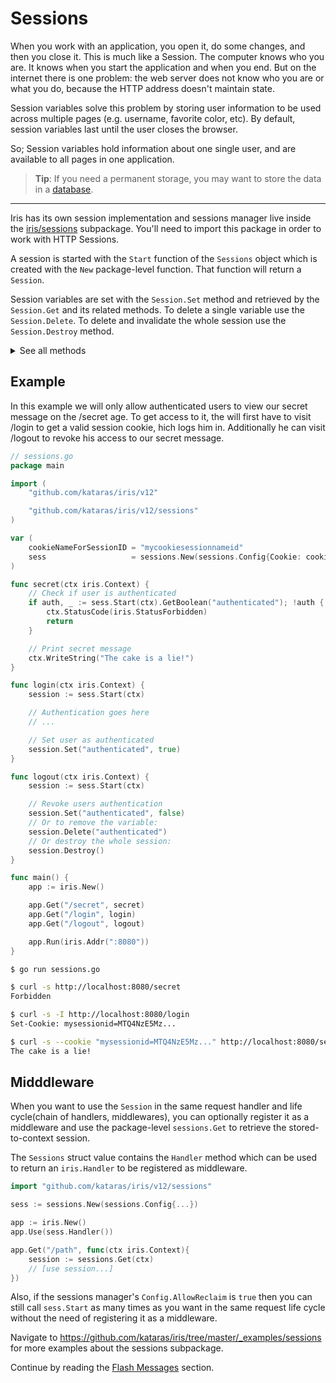# Sessions

When you work with an application, you open it, do some changes, and then you close it. This is much like a Session. The computer knows who you are. It knows when you start the application and when you end. But on the internet there is one problem: the web server does not know who you are or what you do, because the HTTP address doesn't maintain state.

Session variables solve this problem by storing user information to be used across multiple pages (e.g. username, favorite color, etc). By default, session variables last until the user closes the browser.

So; Session variables hold information about one single user, and are available to all pages in one application.

> **Tip**: If you need a permanent storage, you may want to store the data in a [database](Sessions-database).

-------

Iris has its own session implementation and sessions manager live inside the [iris/sessions](https://github.com/kataras/iris/tree/master/sessions) subpackage. You'll need to import this package in order to work with HTTP Sessions.

A session is started with the `Start` function of the `Sessions` object which is created with the `New` package-level function. That function will return a `Session`.

Session variables are set with the `Session.Set` method and retrieved by the `Session.Get` and its related methods. To delete a single variable use the `Session.Delete`. To delete and invalidate the whole session use the `Session.Destroy` method.

<details>
<summary>See all methods</summary>

The sessions manager is created using the `New` package-level function.

```go
import "github.com/kataras/iris/v12/sessions"

sess := sessions.New(sessions.Config{Cookie: "cookieName", ...})
```

Where `Config` looks like that.

```go
SessionIDGenerator func(iris.Context) string

// Defaults to "irissessionid".
Cookie string

CookieSecureTLS bool

// Defaults to false.
AllowReclaim bool

// Defaults to nil.
Encode func(cookieName string, value interface{}) (string, error)
// Defaults to nil.
Decode func(cookieName string, cookieValue string, v interface{}) error
// Defaults to nil.
Encoding Encoding

// Defaults to infinitive/unlimited life duration(0).
Expires time.Duration

// Defaults to false.
DisableSubdomainPersistence bool
```

The return value a `Sessions` pointer exports the following methods.

```go
Start(ctx iris.Context,
    cookieOptions ...iris.CookieOption) *Session

Destroy()
DestroyAll()
DestroyByID(sessID string)
OnDestroy(callback func(sid string))

ShiftExpiration(ctx iris.Context,
    cookieOptions ...iris.CookieOption) error
UpdateExpiration(ctx iris.Context, expires time.Duration,
    cookieOptions ...iris.CookieOption) error

UseDatabase(db Database)
```

Where `CookieOption` is just a `func(*http.Cookie)` which allows to customize cookie's properties.

The `Start` method returns a `Session` pointer value which exports its own methods to work per session.

```go
func (ctx iris.Context) {
    session := sess.Start(ctx)
     .ID() string
     .IsNew() bool

     .Set(key string, value interface{})
     .SetImmutable(key string, value interface{})
     .GetAll() map[string]interface{}
     .Delete(key string) bool
     .Clear()

     .Get(key string) interface{}
     .GetString(key string) string
     .GetStringDefault(key string, defaultValue string) string
     .GetInt(key string) (int, error)
     .GetIntDefault(key string, defaultValue int) int
     .Increment(key string, n int) (newValue int)
     .Decrement(key string, n int) (newValue int)
     .GetInt64(key string) (int64, error)
     .GetInt64Default(key string, defaultValue int64) int64
     .GetFloat32(key string) (float32, error)
     .GetFloat32Default(key string, defaultValue float32) float32
     .GetFloat64(key string) (float64, error)
     .GetFloat64Default(key string, defaultValue float64) float64
     .GetBoolean(key string) (bool, error)
     .GetBooleanDefault(key string, defaultValue bool) bool

     .SetFlash(key string, value interface{})
     .HasFlash() bool
     .GetFlashes() map[string]interface{}

     .PeekFlash(key string) interface{}
     .GetFlash(key string) interface{}
     .GetFlashString(key string) string
     .GetFlashStringDefault(key string, defaultValue string) string

     .DeleteFlash(key string)
     .ClearFlashes()

     .Destroy()
}

```

</details>

## Example

In this example we will only allow authenticated users to view our secret message on the /secret age. To get access to it, the will first have to visit /login to get a valid session cookie, hich logs him in. Additionally he can visit /logout to revoke his access to our secret message.

```go
// sessions.go
package main

import (
    "github.com/kataras/iris/v12"

    "github.com/kataras/iris/v12/sessions"
)

var (
    cookieNameForSessionID = "mycookiesessionnameid"
    sess                   = sessions.New(sessions.Config{Cookie: cookieNameForSessionID})
)

func secret(ctx iris.Context) {
    // Check if user is authenticated
    if auth, _ := sess.Start(ctx).GetBoolean("authenticated"); !auth {
        ctx.StatusCode(iris.StatusForbidden)
        return
    }

    // Print secret message
    ctx.WriteString("The cake is a lie!")
}

func login(ctx iris.Context) {
    session := sess.Start(ctx)

    // Authentication goes here
    // ...

    // Set user as authenticated
    session.Set("authenticated", true)
}

func logout(ctx iris.Context) {
    session := sess.Start(ctx)

    // Revoke users authentication
    session.Set("authenticated", false)
    // Or to remove the variable:
    session.Delete("authenticated")
    // Or destroy the whole session:
    session.Destroy()
}

func main() {
    app := iris.New()

    app.Get("/secret", secret)
    app.Get("/login", login)
    app.Get("/logout", logout)

    app.Run(iris.Addr(":8080"))
}
```

```sh
$ go run sessions.go

$ curl -s http://localhost:8080/secret
Forbidden

$ curl -s -I http://localhost:8080/login
Set-Cookie: mysessionid=MTQ4NzE5Mz...

$ curl -s --cookie "mysessionid=MTQ4NzE5Mz..." http://localhost:8080/secret
The cake is a lie!
```

## Midddleware

When you want to use the `Session` in the same request handler and life cycle(chain of handlers, middlewares), you can
optionally register it as a middleware and use the package-level `sessions.Get` to retrieve the stored-to-context session.

The `Sessions` struct value contains the `Handler` method which can be used to return an `iris.Handler` to be registered as middleware. 

```go
import "github.com/kataras/iris/v12/sessions"

sess := sessions.New(sessions.Config{...})

app := iris.New()
app.Use(sess.Handler())

app.Get("/path", func(ctx iris.Context){
    session := sessions.Get(ctx)
    // [use session...]
})
```

Also, if the sessions manager's `Config.AllowReclaim` is `true` then you can still call `sess.Start` as many times as you want in the same request life cycle without the need of registering it as a middleware.

Navigate to <https://github.com/kataras/iris/tree/master/_examples/sessions> for more examples about the sessions subpackage.

Continue by reading the [Flash Messages](Sessions-flash-messages) section.

